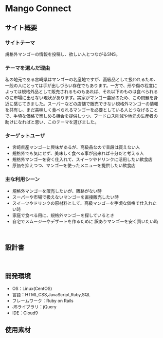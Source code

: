 # Mango Connect

## サイト概要
### サイトテーマ
規格外マンゴーの情報を投稿し、欲しい人とつながるSNS。  

### テーマを選んだ理由
私の地元である宮崎県はマンゴーの名産地ですが、高級品として扱われるため、一般の人にとっては手が出しづらい存在でもあります。一方で、形や傷の程度によっては規格外品として販売されるものもあれば、それ以下のものは食べられるのに市場に出せない現状があります。実家がマンゴー農家のため、この問題を身近に感じてきました。スーパーなどの店舗で販売できない規格外マンゴーの情報を共有し、まだ美味しく食べられるマンゴーを必要としている人とつなげることで、手頃な価格で楽しめる機会を提供しつつ、フードロス削減や地元の生産者の助けになればと思い、このテーマを選びました。

### ターゲットユーザ
- 宮崎県産マンゴーに興味があるが、高級品なので普段は買えない人
- 規格外でも気にせず、美味しく食べる事が出来れば十分だと考える人
- 規格外マンゴーを安く仕入れて、スイーツやドリンクに活用したい飲食店
- 原価を抑えつつ、マンゴーを使ったメニューを提供したい飲食店

### 主な利用シーン
- 規格外マンゴーを販売したいが、販路がない時
- スーパーや市場で扱えないマンゴーを直接販売したい時
- スイーツやドリンクの原材料として、高級マンゴーを手頃な価格で仕入れたい時
- 家庭で食べる用に、規格外マンゴーを探しているとき
- 自宅でスムージーやデザートを作るために 訳ありマンゴーを安く買いたい時

​
## 設計書
<!-- 【補足説明】 -->
<!-- - テーマ提出時点では不要です。 -->
<!-- - 当項目には「後ほど作成予定」と記載しましょう。 -->
​
## 開発環境
- OS：Linux(CentOS)
- 言語：HTML,CSS,JavaScript,Ruby,SQL
- フレームワーク：Ruby on Rails
- JSライブラリ：jQuery
- IDE：Cloud9
​
## 使用素材
<!-- - 外部サービスの画像素材・音声素材を使用した場合は、必ずサービス名とURLを明記してください。 -->
<!-- - アプリケーションの実装に使用したgem/bootstrapのリファレンスなどの記載は不要です。 -->
<!-- - 使用しない場合は、使用素材の項目をREADMEから削除してください。 -->
<!-- - 架空の団体・題材を前提にポートフォリオを制作する場合、下記のテンプレートを当項目内に記載しましょう。 -->
<!-- 【テンプレート】 -->
<!-- 著作権を考慮し、架空のデータを扱う予定です。 -->
<!-- なお今後、実在するデータを利用する際には、事前に著作権保持者と契約を結んだ上で利用します。 -->
